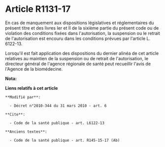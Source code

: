 # Article R1131-17

En cas de manquement aux dispositions législatives et réglementaires du présent titre et des livres Ier et II de la sixième
partie du présent code ou de violation des conditions fixées dans l'autorisation, la suspension ou le retrait de
l'autorisation est encouru dans les conditions prévues par l'article L. 6122-13. 

Lorsqu'il est fait application des dispositions du dernier alinéa de cet article relatives au maintien de la suspension ou de
retrait de l'autorisation, le directeur général de l'agence régionale de santé  peut recueillir l'avis de l'Agence de la
biomédecine.

**Nota:**



**Liens relatifs à cet article**

	**Modifié par**:

	  - Décret n°2010-344 du 31 mars 2010 - art. 6

	**Cite**:

	  - Code de la santé publique - art. L6122-13

	**Anciens textes**:

	  - Code de la santé publique - art. R145-15-17 (Ab)
